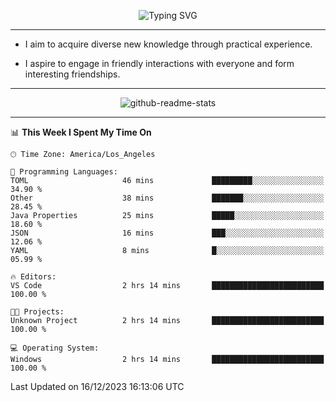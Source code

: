 <p align="center">
  <img src="https://readme-typing-svg.demolab.com?font=Fira+Code&weight=500&size=32&duration=2500&pause=1600&center=true&vCenter=true&random=false&width=1024&height=64&lines=Hi+there+%F0%9F%91%8B;I'm+delighted+you+could+make+it+here+%F0%9F%8E%89;I'm+Harry%2C+a+college+student+still+finding+my+way" alt="Typing SVG" />
</p>


---


- I aim to acquire diverse new knowledge through practical experience.

- I aspire to engage in friendly interactions with everyone and form interesting friendships.


---


<p align="center">
  <img src="https://github-readme-stats.vercel.app/api?username=Harry-Jing&show_icons=true" alt="github-readme-stats"/>
</p>


---

<!--START_SECTION:waka-->
📊 **This Week I Spent My Time On** 

```text
🕑︎ Time Zone: America/Los_Angeles

💬 Programming Languages: 
TOML                     46 mins             █████████░░░░░░░░░░░░░░░░   34.90 % 
Other                    38 mins             ███████░░░░░░░░░░░░░░░░░░   28.45 % 
Java Properties          25 mins             █████░░░░░░░░░░░░░░░░░░░░   18.60 % 
JSON                     16 mins             ███░░░░░░░░░░░░░░░░░░░░░░   12.06 % 
YAML                     8 mins              █░░░░░░░░░░░░░░░░░░░░░░░░   05.99 % 

🔥 Editors: 
VS Code                  2 hrs 14 mins       █████████████████████████   100.00 % 

🐱‍💻 Projects: 
Unknown Project          2 hrs 14 mins       █████████████████████████   100.00 % 

💻 Operating System: 
Windows                  2 hrs 14 mins       █████████████████████████   100.00 % 
```


 Last Updated on 16/12/2023 16:13:06 UTC
<!--END_SECTION:waka-->
